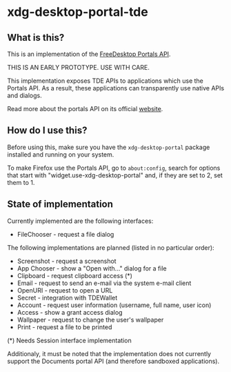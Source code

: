 # xdg-desktop-portal-tde

## What is this?

This is an implementation of the [FreeDesktop Portals API](https://flatpak.github.io/xdg-desktop-portal).

THIS IS AN EARLY PROTOTYPE. USE WITH CARE.

This implementation exposes TDE APIs to applications which use the Portals API. As a result, these applications
can transparently use native APIs and dialogs.

Read more about the portals API on its official [website](https://flatpak.github.io/xdg-desktop-portal/docs/introduction.html).

## How do I use this?
Before using this, make sure you have the `xdg-desktop-portal` package installed and running on your system.

To make Firefox use the Portals API, go to `about:config`, search for options that start with "widget.use-xdg-desktop-portal" and,
if they are set to 2, set them to 1.

## State of implementation

Currently implemented are the following interfaces:
* FileChooser - request a file dialog

The following implementations are planned (listed in no particular order):
* Screenshot - request a screenshot
* App Chooser - show a "Open with..." dialog for a file
* Clipboard - request clipboard access (*)
* Email - request to send an e-mail via the system e-mail client
* OpenURI - request to open a URL
* Secret - integration with TDEWallet
* Account - request user information (username, full name, user icon)
* Access - show a grant access dialog
* Wallpaper - request to change the user's wallpaper
* Print - request a file to be printed

(*) Needs Session interface implementation

Additionaly, it must be noted that the implementation does not currently support the Documents portal API (and therefore sandboxed applications).
